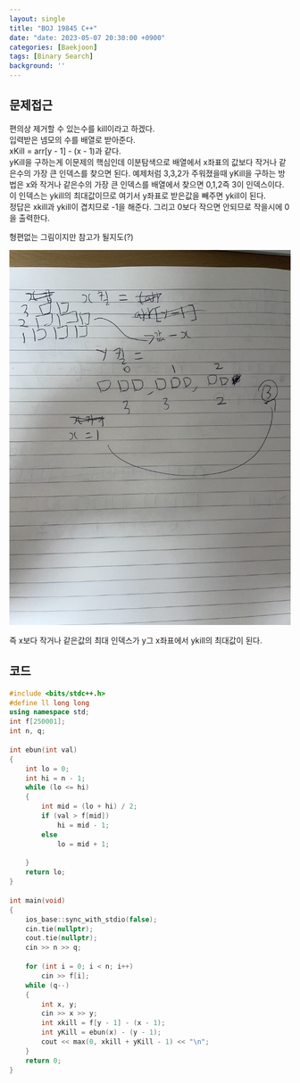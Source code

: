 ```yaml
---
layout: single
title: "BOJ 19845 C++"
date: "date: 2023-05-07 20:30:00 +0900"
categories: [Baekjoon]
tags: [Binary Search]
background: ''
---
```

## 문제접근
편의상 제거할 수 있는수를 kill이라고 하겠다.  
입력받은 넴모의 수를 배열로 받아준다.  
xKill = arr[y - 1] - (x - 1)과 같다.  
yKill을 구하는게 이문제의 핵심인데 이분탐색으로 배열에서 x좌표의 값보다 작거나 같은수의  가장 큰 인덱스를 찾으면 된다. 예제처럼 3,3,2가 주워졌을때 yKill을 구하는 방법은 x와 작거나 같은수의 가장 큰 인덱스를 배열에서 찾으면 0,1,2즉 3이 인덱스이다. 이 인덱스는 ykill의 최대값이므로 여기서 y좌표로 받은값을 빼주면 ykill이 된다.  
정답은 xkill과 ykill이 겹치므로 -1을 해준다. 그리고 0보다 작으면 안되므로 작을시에 0을 출력한다.

형편없는 그림이지만 참고가 될지도(?)

![shot](/assets/images/IMG_0932.jpg)

  
즉 x보다 작거나 같은값의 최대 인덱스가 y그 x좌표에서 ykill의 최대값이 된다.

## 코드
```c++
#include <bits/stdc++.h> 
#define ll long long
using namespace std;
int f[250001];
int n, q;

int ebun(int val)
{
	int lo = 0;
	int hi = n - 1;
	while (lo <= hi)
	{
		int mid = (lo + hi) / 2;
		if (val > f[mid])
			hi = mid - 1;
		else
			lo = mid + 1;

	}
	return lo;
}

int main(void)
{
	ios_base::sync_with_stdio(false);
	cin.tie(nullptr);
	cout.tie(nullptr);
	cin >> n >> q;

	for (int i = 0; i < n; i++)
		cin >> f[i];
	while (q--)
	{
		int x, y;
		cin >> x >> y;
		int xkill = f[y - 1] - (x - 1);
		int yKill = ebun(x) - (y - 1);
		cout << max(0, xkill + yKill - 1) << "\n";
	}
	return 0;
}
```
